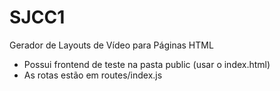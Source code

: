 # SJCC1
Gerador de Layouts de Vídeo para Páginas HTML

- Possui frontend de teste na pasta public (usar o index.html)
- As rotas estão em routes/index.js
